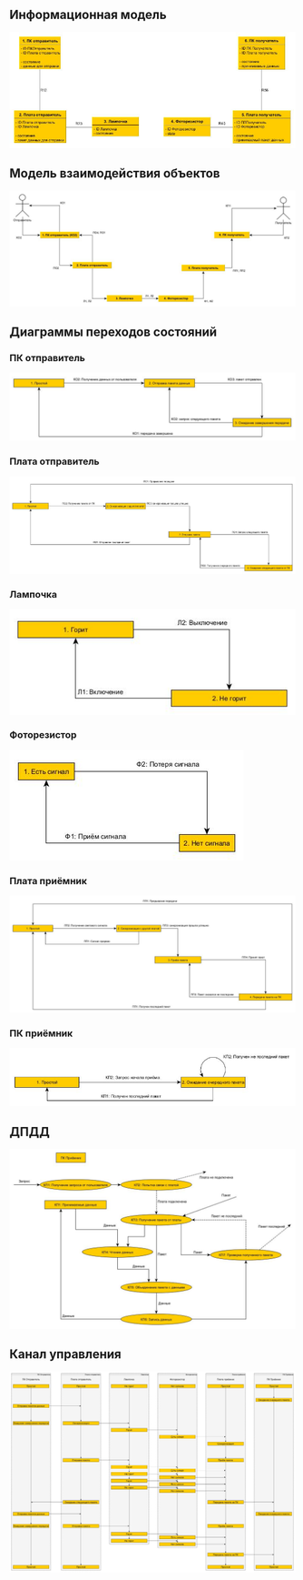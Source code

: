 ## Информационная модель

![](./img/InfModel.jpg)

## Модель взаимодействия объектов

![](./img/MVO.jpg)

## Диаграммы переходов состояний

### ПК отправитель

![](./img/DPS1.jpg)

### Плата отправитель

![](./img/DPS2.jpg)

### Лампочка

![](./img/DPS3.jpg)

### Фоторезистор

![](./img/DPS4.jpg)

### Плата приёмник

![](./img/DPS5.jpg)

### ПК приёмник

![](./img/DPS6.jpg)

## ДПДД

![](./img/DPDD2.jpg)

## Канал управления

![](./img/CC.jpg)
